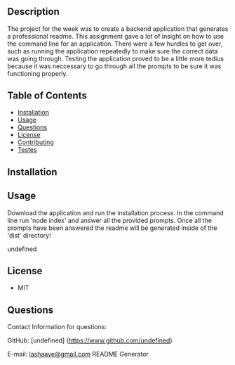 

# 

## Description

The project for the week was to create a backend application that generates a professional readme. This assignment gave a lot of insight on how to use the command line for an application. There were a few hurdles to get over, such as running the application repeatedly to make sure the correct data was going through. Testing the application proved to be a little more tedius because it was neccessary to go through all the prompts to be sure it was functioning properly.


## Table of Contents

* [Installation](#installation)
* [Usage](#usage)
* [Questions](#questions)
* [License](#license)
* [Contributing](#contributing)
* [Testes](#tests)

## Installation



## Usage
Download the application and run the installation process. In the command line run 'node index' and answer all the provided prompts. Once all the prompts have been answered the readme will be generated inside of the 'dist' directory!

undefined

## License

* MIT




## Questions

Contact Information for questions: 


GitHub: [undefined] (https://www.github.com/undefined) 

E-mail: 
lashaaye@gmail.com README Generator
